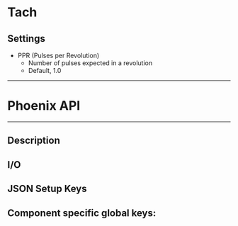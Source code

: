 # Tach
## Settings
- PPR (Pulses per Revolution)
    - Number of pulses expected in a revolution
    - Default, 1.0
___
# Phoenix API
___
## Description

## I/O

## JSON Setup Keys

Component specific global keys:
- 